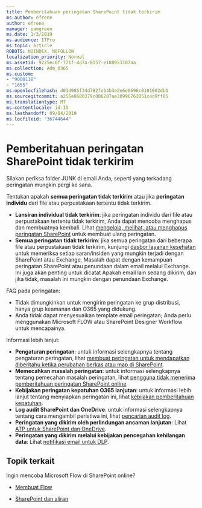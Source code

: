 ```yaml
---
title: Pemberitahuan peringatan SharePoint tidak terkirim
ms.author: efrene
author: efrene
manager: pamgreen
ms.date: 1/3/2019
ms.audience: ITPro
ms.topic: article
ROBOTS: NOINDEX, NOFOLLOW
localization_priority: Normal
ms.assetid: 9225ec0f-771f-4d7a-8157-e188953107aa
ms.collection: Adm_O365
ms.custom:
- "9000118"
- "1655"
ms.openlocfilehash: d01d985f34d782fe14b3e2e6e6696c0101002db1
ms.sourcegitcommit: a256e8680379c006287ae30996763051c4d9ff85
ms.translationtype: MT
ms.contentlocale: id-ID
ms.lasthandoff: 09/04/2019
ms.locfileid: "36744644"
---
```

# <a name="sharepoint-alert-notifications-not-delivered"></a>Pemberitahuan peringatan SharePoint tidak terkirim

Silakan periksa folder JUNK di email Anda, seperti yang terkadang peringatan mungkin pergi ke sana.

Tentukan apakah **semua peringatan tidak terkirim** atau jika **peringatan individu** dari file atau perpustakaan tertentu tidak terkirim.

- **Lansiran individual tidak terkirim**: jika peringatan individu dari file atau perpustakaan tertentu tidak terkirim, Anda dapat mencoba menghapus dan membuatnya kembali. Lihat [mengelola, melihat, atau menghapus peringatan SharePoint](https://support.office.com/article/manage-view-or-delete-sharepoint-alerts-99dfb19c-9a90-4a8c-aba1-aa8c8afb0de2?ui=en-US&rs=&ad=US#ID0EAADAAA=Online) untuk membuat ulang peringatan.
- **Semua peringatan tidak terkirim**: jika semua peringatan dari beberapa file atau perpustakaan tidak terkirim, kunjungi [dasbor layanan kesehatan](https://admin.microsoft.com/AdminPortal/Home#/servicehealth) untuk memeriksa setiap saran/insiden yang mungkin terjadi dengan SharePoint atau Exchange. Masalah dapat dengan kemampuan peringatan SharePoint atau penundaan dalam email melalui Exchange. Ini juga akan penting untuk dicatat Apakah email lain sedang dikirim, dan jika tidak, masalah ini mungkin dengan penundaan Exchange.

FAQ pada peringatan:

- Tidak dimungkinkan untuk mengirim peringatan ke grup distribusi, hanya grup keamanan dan O365 yang didukung.
- Anda tidak dapat menyesuaikan template email peringatan; Anda perlu menggunakan Microsoft FLOW atau SharePoint Designer Workflow untuk mencapainya.

Informasi lebih lanjut:

- **Pengaturan peringatan**: untuk informasi selengkapnya tentang pengaturan peringatan, lihat [membuat peringatan untuk mendapatkan diberitahu ketika perubahan berkas atau map di SharePoint](https://support.office.com/article/create-an-alert-to-get-notified-when-a-file-or-folder-changes-in-sharepoint-e5a79e7b-a146-46da-a9ef-d65409ba8918).
- **Memecahkan masalah peringatan**: untuk informasi selengkapnya tentang pemecahan masalah peringatan, lihat [pengguna tidak menerima pemberitahuan peringatan SharePoint online](https://docs.microsoft.com/sharepoint/support/sites/no-alert-notifications).
- **Kebijakan peringatan kepatuhan O365 lanjutan**: untuk informasi lebih lanjut tentang menyiapkan peringatan ini, lihat [kebijakan pemberitahuan kepatuhan](https://docs.microsoft.com/office365/securitycompliance/alert-policies).
- **Log audit SharePoint dan OneDrive**: untuk informasi selengkapnya tentang cara mengambil peristiwa ini, lihat [pencarian audit log](https://docs.microsoft.com/office365/securitycompliance/search-the-audit-log-in-security-and-compliance#search-the-audit-log).
- **Peringatan yang dikirim oleh perlindungan ancaman lanjutan**: Lihat [ATP untuk SharePoint dan OneDrive](https://docs.microsoft.com/office365/securitycompliance/atp-for-spo-odb-and-teams).
- **Peringatan yang dikirim melalui kebijakan pencegahan kehilangan data**: Lihat [notifikasi email untuk DLP](https://docs.microsoft.com/office365/securitycompliance/use-notifications-and-policy-tips).

## <a name="related-topics"></a>Topik terkait

Ingin mencoba Microsoft Flow di SharePoint online?

- [Membuat Flow](https://support.office.com/article/a9c3e03b-0654-46af-a254-20252e580d01)

- [SharePoint dan aliran](https://flow.microsoft.com//blog/sharepoint-and-flow/)
